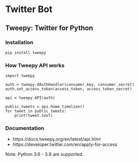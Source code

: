 # Twitter Bot

## Tweepy: Twitter for Python

### Installation
```
pip install tweepy
```

### How Tweepy API works
```
import tweepy

auth = tweepy.OAuthHandler(consumer_key, consumer_secret)
auth.set_access_token(access_token, access_token_secret)

api = tweepy.API(auth)

public_tweets = api.home_timeline()
for tweet in public_tweets:
    print(tweet.text)
 ```
 ### Documentation
 <ul>
  <li>https://docs.tweepy.org/en/latest/api.html</li>
  <li>https://developer.twitter.com/en/apply-for-access</li>
  </ul>

 Note: Python 3.6 - 3.9 are supported.
